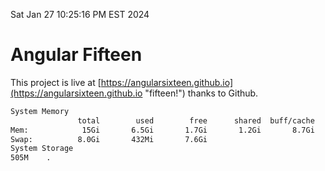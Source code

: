 Sat Jan 27 10:25:16 PM EST 2024

# Angular Fifteen


This project is live at [https://angularsixteen.github.io](https://angularsixteen.github.io "fifteen!") thanks to Github.

```bash
System Memory
               total        used        free      shared  buff/cache   available
Mem:            15Gi       6.5Gi       1.7Gi       1.2Gi       8.7Gi       8.8Gi
Swap:          8.0Gi       432Mi       7.6Gi
System Storage
505M	.
```
```bash
